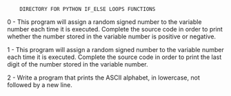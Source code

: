 		DIRECTORY FOR PYTHON IF_ELSE LOOPS FUNCTIONS

0	-	This program will assign a random signed number to the variable number 
		each time it is executed. Complete the source code in order to print 
		whether the number stored in the variable number is positive or negative.

1	-	This program will assign a random signed number to the variable number 
		each time it is executed. Complete the source code in order to print the 
		last digit of the number stored in the variable number.

2	-	Write a program that prints the ASCII alphabet, in lowercase, not followed 
		by a new line.
